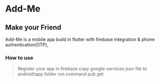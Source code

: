 # Add-Me
## Make your Friend

Add-Me is a mobile app build in flutter with firebase integration & phone authentication(OTP),
### How to use 
> Register your app in firebase
>copy google-services.json file to android\app folder
> run command pub get
